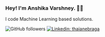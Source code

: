 ### Hey! I'm Anshika Varshney. 👋🏼

I code Machine Learning based solutions.

![GitHub followers](https://img.shields.io/github/followers/varshney-anshika?label=Follow&style=social)
[![Linkedin: thaianebraga](https://img.shields.io/badge/-AnshikaVarshney-blue?style=flat-square&logo=Linkedin&logoColor=white&link=https://www.linkedin.com/in/anshika-varshney-6567361a5/)](https://www.linkedin.com/in/anshika-varshney-6567361a5/)
